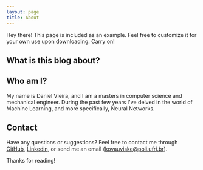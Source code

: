 ```yaml
---
layout: page
title: About
---
```


<p class="message">
  Hey there! This page is included as an example. Feel free to customize it for your own use upon downloading. Carry on!
</p>

## What is this blog about?


## Who am I?
My name is Daniel Vieira, and I am a masters in computer science and mechanical engineer. During the past few years I've delved in the world of Machine Learning, and more specifically, Neural Networks.


## Contact

Have any questions or suggestions? Feel free to  contact me through [GitHub](https://github.com/hardins/),  [Linkedin](https://www.linkedin.com/in/daniel-santana-nogueira-vieira-529b86103/), or send me an email (<kovauviske@poli.ufrj.br>).

Thanks for reading!
